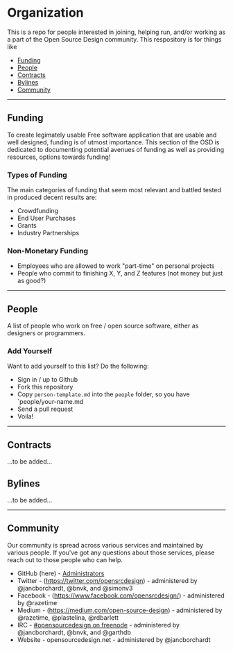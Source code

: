 Organization
============

This is a repo for people interested in joining, helping run, and/or working
as a part of the Open Source Design community. This respository is for things
like

- [Funding](#funding)
- [People](#people)
- [Contracts](#contracts)
- [Bylines](#bylines)
- [Community](#community)

---

## Funding

To create legimately usable Free software application that are usable and well designed, funding is of utmost importance. This section of the OSD is dedicated to documenting potential avenues of funding as well as providing resources, options towards funding!

### Types of Funding

The main categories of funding that seem most relevant and battled tested in produced decent results are:

- Crowdfunding
- End User Purchases
- Grants
- Industry Partnerships

### Non-Monetary Funding

- Employees who are allowed to work "part-time" on personal projects
- People who commit to finishing X, Y, and Z features (not money but just as good?)

---

## People

A list of people who work on free / open source software, either as designers or programmers.

### Add Yourself

Want to add yourself to this list? Do the following:

* Sign in / up to Github
* Fork this repository
* Copy `person-template.md` into the `people` folder, so you have `people/your-name.md
* Send a pull request
* Voila!

---

## Contracts

...to be added...

## Bylines

...to be added...

---

## Community

Our community is spread across various services and maintained by various people. If you've got any questions about those services, please reach out to those people who can help.

* GitHub (here) - [Administrators](https://github.com/orgs/opensourcedesign/people?utf8=%E2%9C%93&query=role%3Aowner+)
* Twitter - (https://twitter.com/opensrcdesign) - administered by @jancborchardt, @bnvk, and @simonv3
* Facebook - (https://www.facebook.com/opensrcdesign/) - administered by @razetime
* Medium - (https://medium.com/open-source-design) - administered by @razetime, @plastelina, @rdbarlett
* IRC - [#opensourcedesign on freenode](http://chat.opensourcedesign.net/) - administered by @jancborchardt, @bnvk, and @garthdb
* Website - opensourcedesign.net - administered by @jancborchardt
